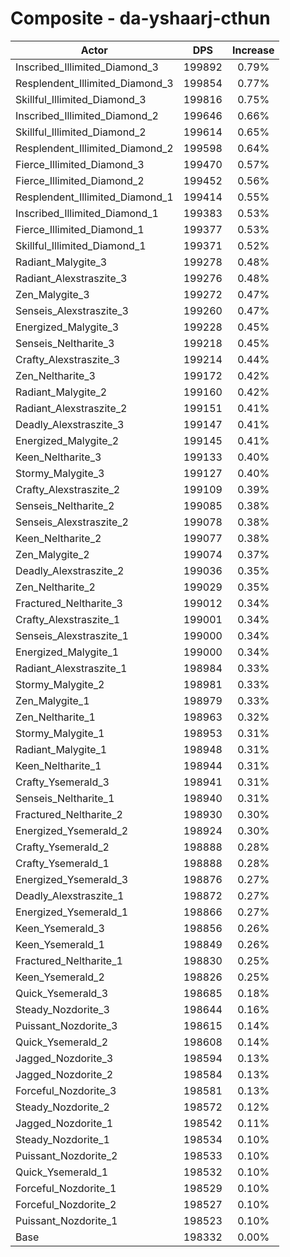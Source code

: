 # Composite - da-yshaarj-cthun
| Actor | DPS | Increase |
|---|:---:|:---:|
|Inscribed_Illimited_Diamond_3|199892|0.79%|
|Resplendent_Illimited_Diamond_3|199854|0.77%|
|Skillful_Illimited_Diamond_3|199816|0.75%|
|Inscribed_Illimited_Diamond_2|199646|0.66%|
|Skillful_Illimited_Diamond_2|199614|0.65%|
|Resplendent_Illimited_Diamond_2|199598|0.64%|
|Fierce_Illimited_Diamond_3|199470|0.57%|
|Fierce_Illimited_Diamond_2|199452|0.56%|
|Resplendent_Illimited_Diamond_1|199414|0.55%|
|Inscribed_Illimited_Diamond_1|199383|0.53%|
|Fierce_Illimited_Diamond_1|199377|0.53%|
|Skillful_Illimited_Diamond_1|199371|0.52%|
|Radiant_Malygite_3|199278|0.48%|
|Radiant_Alexstraszite_3|199276|0.48%|
|Zen_Malygite_3|199272|0.47%|
|Senseis_Alexstraszite_3|199260|0.47%|
|Energized_Malygite_3|199228|0.45%|
|Senseis_Neltharite_3|199218|0.45%|
|Crafty_Alexstraszite_3|199214|0.44%|
|Zen_Neltharite_3|199172|0.42%|
|Radiant_Malygite_2|199160|0.42%|
|Radiant_Alexstraszite_2|199151|0.41%|
|Deadly_Alexstraszite_3|199147|0.41%|
|Energized_Malygite_2|199145|0.41%|
|Keen_Neltharite_3|199133|0.40%|
|Stormy_Malygite_3|199127|0.40%|
|Crafty_Alexstraszite_2|199109|0.39%|
|Senseis_Neltharite_2|199085|0.38%|
|Senseis_Alexstraszite_2|199078|0.38%|
|Keen_Neltharite_2|199077|0.38%|
|Zen_Malygite_2|199074|0.37%|
|Deadly_Alexstraszite_2|199036|0.35%|
|Zen_Neltharite_2|199029|0.35%|
|Fractured_Neltharite_3|199012|0.34%|
|Crafty_Alexstraszite_1|199001|0.34%|
|Senseis_Alexstraszite_1|199000|0.34%|
|Energized_Malygite_1|199000|0.34%|
|Radiant_Alexstraszite_1|198984|0.33%|
|Stormy_Malygite_2|198981|0.33%|
|Zen_Malygite_1|198979|0.33%|
|Zen_Neltharite_1|198963|0.32%|
|Stormy_Malygite_1|198953|0.31%|
|Radiant_Malygite_1|198948|0.31%|
|Keen_Neltharite_1|198944|0.31%|
|Crafty_Ysemerald_3|198941|0.31%|
|Senseis_Neltharite_1|198940|0.31%|
|Fractured_Neltharite_2|198930|0.30%|
|Energized_Ysemerald_2|198924|0.30%|
|Crafty_Ysemerald_2|198888|0.28%|
|Crafty_Ysemerald_1|198888|0.28%|
|Energized_Ysemerald_3|198876|0.27%|
|Deadly_Alexstraszite_1|198872|0.27%|
|Energized_Ysemerald_1|198866|0.27%|
|Keen_Ysemerald_3|198856|0.26%|
|Keen_Ysemerald_1|198849|0.26%|
|Fractured_Neltharite_1|198830|0.25%|
|Keen_Ysemerald_2|198826|0.25%|
|Quick_Ysemerald_3|198685|0.18%|
|Steady_Nozdorite_3|198644|0.16%|
|Puissant_Nozdorite_3|198615|0.14%|
|Quick_Ysemerald_2|198608|0.14%|
|Jagged_Nozdorite_3|198594|0.13%|
|Jagged_Nozdorite_2|198584|0.13%|
|Forceful_Nozdorite_3|198581|0.13%|
|Steady_Nozdorite_2|198572|0.12%|
|Jagged_Nozdorite_1|198542|0.11%|
|Steady_Nozdorite_1|198534|0.10%|
|Puissant_Nozdorite_2|198533|0.10%|
|Quick_Ysemerald_1|198532|0.10%|
|Forceful_Nozdorite_1|198529|0.10%|
|Forceful_Nozdorite_2|198527|0.10%|
|Puissant_Nozdorite_1|198523|0.10%|
|Base|198332|0.00%|
